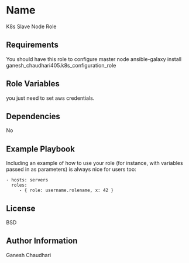 Name
=========

K8s Slave Node Role

Requirements
------------

You should have this role to configure master node ansible-galaxy install ganesh_chaudhari405.k8s_configuration_role 

Role Variables
--------------

you just need to set aws credentials.

Dependencies
------------

No

Example Playbook
----------------

Including an example of how to use your role (for instance, with variables passed in as parameters) is always nice for users too:

    - hosts: servers
      roles:
         - { role: username.rolename, x: 42 }

License
-------

BSD

Author Information
------------------

Ganesh Chaudhari
